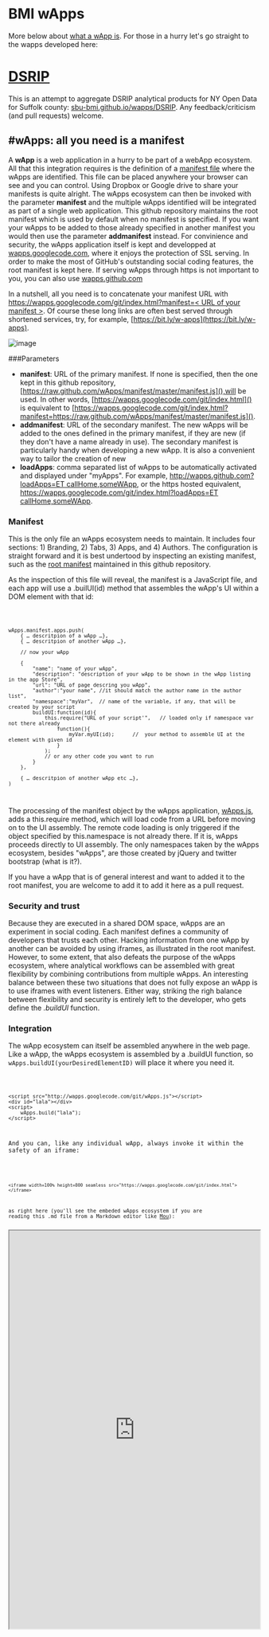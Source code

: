 # BMI wApps
More below about [what a wApp is](#wapps-all-you-need-is-a-manifest). For those in a hurry let's go straight to the wapps developed here:

# <a href="http://sbu-bmi.github.io/wapps/DSRIP" target=_blank>DSRIP</a>

This is an attempt to aggregate DSRIP analytical products for NY Open Data for Suffolk county: <a href="http://sbu-bmi.github.io/wapps/DSRIP" target=_blank>sbu-bmi.github.io/wapps/DSRIP</a>. Any feedback/criticism (and pull requests) welcome.




#wApps: all you need is a manifest
----
A **wApp** is a web application in a hurry to be part of a webApp ecosystem. All that this integration requires is the definition of a [manifest file](#manifest) where the wApps are identified. This file can be placed anywhere your browser can see and you can control. Using Dropbox or Google drive to share your manifests is quite alright. The wApps ecosystem can then be invoked with the parameter **manifest** and the multiple wApps identified will be integrated as part of a single web application. This github repository maintains the root manifest which is used by default when no manifest is specified. If you want your wApps to be added to those already specified in another manifest you would then use the parameter **addmanifest** instead. For convinience and security, the wApps application itself is kept and developped at [wapps.googlecode.com](http://wapps.googlecode.com), where it enjoys the protection of SSL serving. In order to make the most of GitHub's outstanding social coding features, the root manifest is kept here. If serving wApps through https is not important to you, you can also use [wapps.github.com](http://wapps.github.com)

In a nutshell, all you need is to concatenate your manifest URL with 
[https://wapps.googlecode.com/git/index.html?manifest=< URL of your manifest >](https://wapps.googlecode.com/git/index.html). Of course these long links are often best served through shortened services, try, for example, [https://bit.ly/w-apps](https://bit.ly/w-apps).

![image](http://wapps.googlecode.com/git/ScreenShot.png)

###Parameters
* **manifest**: URL of the primary manifest. If none is specified, then the one kept in this github repository,[https://raw.github.com/wApps/manifest/master/manifest.js](),will be used. In other words, [https://wapps.googlecode.com/git/index.html]() is equivalent to [https://wapps.googlecode.com/git/index.html?manifest=https://raw.github.com/wApps/manifest/master/manifest.js]().
* **addmanifest**: URL of the secondary manifest. The new wApps will be added to the ones defined in the primary manifest, if they are new (if they don't have a name already in use). The secondary manifest is particularly handy when developing a new wApp. It is also a convenient way to tailor the creation of new 
* **loadApps**: comma separated list of wApps to be automatically activated and displayed under "myApps". For example, [http://wapps.github.com?loadApps=ET callHome,someWApp](), or the https hosted equivalent, [https://wapps.googlecode.com/git/index.html?loadApps=ET callHome,someWApp](). 

### Manifest
This is the only file an wApps ecosystem needs to maintain. It includes four sections: 1) Branding, 2) Tabs, 3) Apps, and 4) Authors. The configuration is straight forward and it is best undertood by inspecting an existing manifest, such as the [root manifest](https://github.com/wApps/manifest/blob/master/manifest.js) maintained in this github repository. 

As the inspection of this file will reveal, the manifest is a JavaScript file, and each app will use a .builUI(id) method that assembles the wApp's UI within a DOM element with that id:

<code>
	
	wApps.manifest.apps.push(
		{ … descritpion of a wApp …},
		{ … descritpion of another wApp …},
		
		// now your wApp
		
		{ 
			"name": "name of your wApp",
    		"description": "description of your wApp to be shown in the wApp listing in the app Store",
    		"url": "URL of page descring you wApp",  
    		"author":"your name", //it should match the author name in the author list",
    		"namespace":"myVar",  // name of the variable, if any, that will be created by your script
    		buildUI:function(id){
        		this.require("URL of your script'",   // loaded only if namespace var not there already
            		function(){
            		    myVar.myUI(id);      //  your method to assemble UI at the element with given id
                	}
            	);
            	// or any other code you want to run
            }
        },
		
		{ … descritpion of another wApp etc …},
	)
</code>

The processing of the manifest object by the wApps application, [wApps.js](https://code.google.com/p/wapps/source/browse/wApps.js), adds a this.require method, which will load code from a URL before moving on to the UI assembly. The remote code loading is only triggered if the object specified by this.namespace is not already there. If it is, wApps proceeds directly to UI assembly. The only namespaces taken by the wApps ecosystem, besides "wApps", are those created by jQuery and twitter bootstrap (what is it?). 

If you have a wApp that is of general interest and want to added it to the root manifest, you are welcome to add it to add it here as a pull request.

### Security and trust
Because they are executed in a shared DOM space, wApps are an experiment in social coding. Each manifest defines a community of developers that trusts each other. Hacking information from one wApp by another can be avoided by using iframes, as illustrated in the root manifest. However, to some extent, that also defeats the purpose of the wApps ecosystem, where analytical workflows can be assembled with great flexibility by combining contributions from multiple wApps. An interesting balance between these two situations that does not fully expose an wApp is to use iframes with event listeners. Either way, striking the righ balance between flexibility and security is entirely left to the developer, who gets define the *.buildUI* function.

### Integration
The wApp ecosystem can itself be assembled anywhere in the web page. Like a wApp, the wApps ecosystem is assembled by a .buildUI function, so <code> wApps.buildUI(yourDesiredElementID)</code> will place it where you need it.

<code>
	
	<script src="http://wapps.googlecode.com/git/wApps.js"></script>
	<div id="lala"></div>
	<script>
		wApps.build("lala");
	</script>

And you can, like any individual wApp, always invoke it within the safety of an iframe:

<code> 

	<iframe width=100% height=800 seamless src="https://wapps.googlecode.com/git/index.html"></iframe> 
as right here (you'll see the embeded wApps ecosystem if you are reading this .md file from a Markdown editor like [Mou](http://mouapp.com/)):
<iframe width=100% height=800 seamless src="https://wapps.googlecode.com/git/index.html"></iframe>


